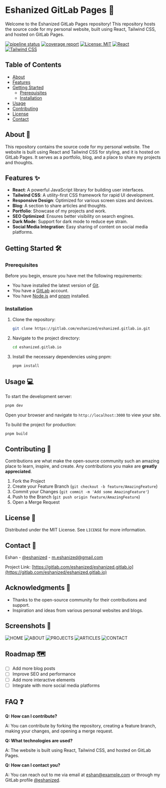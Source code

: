 # Eshanized GitLab Pages 🚀

Welcome to the Eshanized GitLab Pages repository! This repository hosts the source code for my personal website, built using React, Tailwind CSS, and hosted on GitLab Pages.

[![pipeline status](https://gitlab.com/eshanized/eshanized.gitlab.io/badges/main/pipeline.svg)](https://gitlab.com/eshanized/eshanized.gitlab.io/-/commits/main)
[![coverage report](https://gitlab.com/eshanized/eshanized.gitlab.io/badges/main/coverage.svg)](https://gitlab.com/eshanized/eshanized.gitlab.io/-/commits/main)
[![License: MIT](https://img.shields.io/badge/License-MIT-yellow.svg)](https://opensource.org/licenses/MIT)
[![React](https://img.shields.io/badge/React-17.0.2-blue)](https://reactjs.org/)
[![Tailwind CSS](https://img.shields.io/badge/Tailwind%20CSS-2.2.19-blueviolet)](https://tailwindcss.com/)

## Table of Contents

- [About](#about)
- [Features](#features)
- [Getting Started](#getting-started)
  - [Prerequisites](#prerequisites)
  - [Installation](#installation)
- [Usage](#usage)
- [Contributing](#contributing)
- [License](#license)
- [Contact](#contact)

## About 📝

This repository contains the source code for my personal website. The website is built using React and Tailwind CSS for styling, and it is hosted on GitLab Pages. It serves as a portfolio, blog, and a place to share my projects and thoughts.

## Features ✨

- **React**: A powerful JavaScript library for building user interfaces.
- **Tailwind CSS**: A utility-first CSS framework for rapid UI development.
- **Responsive Design**: Optimized for various screen sizes and devices.
- **Blog**: A section to share articles and thoughts.
- **Portfolio**: Showcase of my projects and work.
- **SEO Optimized**: Ensures better visibility on search engines.
- **Dark Mode**: Support for dark mode to reduce eye strain.
- **Social Media Integration**: Easy sharing of content on social media platforms.

## Getting Started 🛠️

### Prerequisites

Before you begin, ensure you have met the following requirements:

- You have installed the latest version of [Git](https://git-scm.com/).
- You have a [GitLab](https://gitlab.com/) account.
- You have [Node.js](https://nodejs.org/) and [pnpm](https://pnpm.io/) installed.

### Installation

1. Clone the repository:

   ```sh
   git clone https://gitlab.com/eshanized/eshanized.gitlab.io.git
   ```

2. Navigate to the project directory:

   ```sh
   cd eshanized.gitlab.io
   ```

3. Install the necessary dependencies using pnpm:

   ```sh
   pnpm install
   ```

## Usage 💻

To start the development server:

```sh
pnpm dev
```

Open your browser and navigate to `http://localhost:3000` to view your site.

To build the project for production:

```sh
pnpm build
```

## Contributing 🤝

Contributions are what make the open-source community such an amazing place to learn, inspire, and create. Any contributions you make are **greatly appreciated**.

1. Fork the Project
2. Create your Feature Branch (`git checkout -b feature/AmazingFeature`)
3. Commit your Changes (`git commit -m 'Add some AmazingFeature'`)
4. Push to the Branch (`git push origin feature/AmazingFeature`)
5. Open a Merge Request

## License 📜

Distributed under the MIT License. See `LICENSE` for more information.

## Contact 📧

Eshan - [@eshanized](https://gitlab.com/eshanized) - m.eshanized@gmail.com

Project Link: [https://gitlab.com/eshanized/eshanized.gitlab.io](https://gitlab.com/eshanized/eshanized.gitlab.io)

## Acknowledgments 🙏

- Thanks to the open-source community for their contributions and support.
- Inspiration and ideas from various personal websites and blogs.

## Screenshots 📸

![HOME](screenshots/home.png)
![ABOUT](screenshots/about.png)
![PROJECTS](screenshots/projects.png)
![ARTICLES](screenshots/articles.png)
![CONTACT](screenshots/contact.png)

## Roadmap 🗺️

- [ ] Add more blog posts
- [ ] Improve SEO and performance
- [ ] Add more interactive elements
- [ ] Integrate with more social media platforms

## FAQ ❓

**Q: How can I contribute?**

A: You can contribute by forking the repository, creating a feature branch, making your changes, and opening a merge request.

**Q: What technologies are used?**

A: The website is built using React, Tailwind CSS, and hosted on GitLab Pages.

**Q: How can I contact you?**

A: You can reach out to me via email at eshan@example.com or through my GitLab profile [@eshanized](https://gitlab.com/eshanized).
